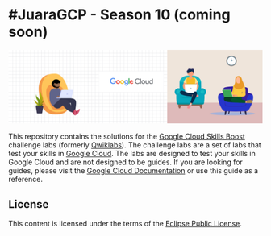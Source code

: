 # #JuaraGCP - Season 10 (coming soon)

![Google Cloud Banner](banner.jpg)

This repository contains the solutions for the [Google Cloud Skills Boost](https://www.cloudskillsboost.google/) challenge labs (formerly [Qwiklabs](https://go.qwiklabs.com/)). The challenge labs are a set of labs that test your skills in [Google Cloud](https://cloud.google.com/). The labs are designed to test your skills in Google Cloud and are not designed to be guides. If you are looking for guides, please visit the [Google Cloud Documentation](https://cloud.google.com/docs) or use this guide as a reference.

## License

This content is licensed under the terms of the [Eclipse Public License](./LICENSE).
